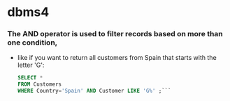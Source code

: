 # dbms4


### The AND operator is used to filter records based on more than one condition, 
 * like if you want to return all customers from Spain that starts with the letter 'G':

   ```sql
   SELECT *
   FROM Customers
   WHERE Country='Spain' AND Customer LIKE 'G%' ;```

   
